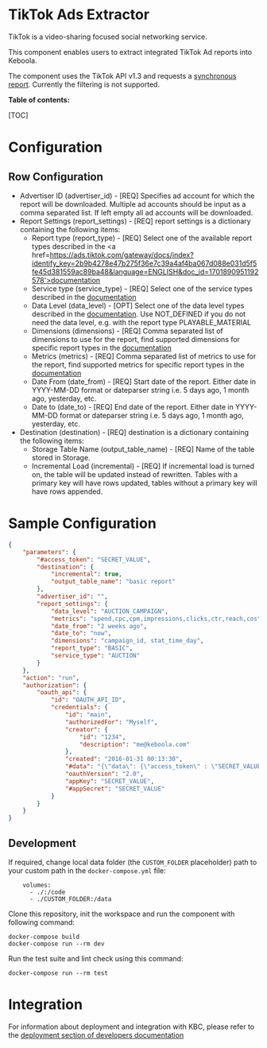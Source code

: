 TikTok Ads Extractor
=============

TikTok is a video-sharing focused social networking service.

This component enables users to extract integrated TikTok Ad reports into Keboola. 


The component uses the TikTok API v1.3 and requests a [synchronous report](https://ads.tiktok.com/marketing_api/docs?id=1740302848100353).
Currently the filtering is not supported. 

**Table of contents:**

[TOC]


Configuration
=============

## Row Configuration
 - Advertiser ID (advertiser_id) - [REQ] Specifies ad account for which the report will be downloaded. Multiple ad accounts should be input as a comma separated list. If left empty all ad accounts will be downloaded.
 - Report Settings (report_settings) - [REQ] report settings is a dictionary containing the following items:
   - Report type (report_type) - [REQ] Select one of the available report types described in the <a href=https://ads.tiktok.com/gateway/docs/index?identify_key=2b9b4278e47b275f36e7c39a4af4ba067d088e031d5f5fe45d381559ac89ba48&language=ENGLISH&doc_id=1701890951192578'>documentation</a>
   - Service type (service_type) - [REQ] Select one of the service types described in the <a href='https://ads.tiktok.com/marketing_api/docs?id=1740302848100353'>documentation</a>
   - Data Level (data_level) - [OPT] Select one of the data level types described in the <a href='https://ads.tiktok.com/marketing_api/docs?id=1740302848100353'>documentation</a>. Use NOT_DEFINED if you do not need the data level, e.g. with the report type PLAYABLE_MATERIAL
   - Dimensions (dimensions) - [REQ] Comma separated list of dimensions to use for the report, find supported dimensions for specific report types in the <a href='https://ads.tiktok.com/marketing_api/docs?id=1738864835805186'>documentation</a>
   - Metrics (metrics) - [REQ] Comma separated list of metrics to use for the report, find supported metrics for specific report types in the <a href='https://ads.tiktok.com/marketing_api/docs?id=1738864835805186'>documentation</a>
   - Date From (date_from) - [REQ] Start date of the report. Either date in YYYY-MM-DD format or dateparser string i.e. 5 days ago, 1 month ago, yesterday, etc.
   - Date to (date_to) - [REQ] End date of the report. Either date in YYYY-MM-DD format or dateparser string i.e. 5 days ago, 1 month ago, yesterday, etc.
 - Destination (destination) - [REQ] destination is a dictionary containing the following items:
   - Storage Table Name (output_table_name) - [REQ] Name of the table stored in Storage.
   - Incremental Load (incremental) - [REQ] If incremental load is turned on, the table will be updated instead of rewritten. Tables with a primary key will have rows updated, tables without a primary key will have rows appended.


Sample Configuration
=============
```json
{
    "parameters": {
        "#access_token": "SECRET_VALUE",
        "destination": {
            "incremental": true,
            "output_table_name": "basic report"
        },
        "advertiser_id": "",
        "report_settings": {
            "data_level": "AUCTION_CAMPAIGN",
            "metrics": "spend,cpc,cpm,impressions,clicks,ctr,reach,cost_per_1000_reached,conversion,cost_per_conversion,conversion_rate,real_time_conversion,real_time_cost_per_conversion,real_time_conversion_rate,result,cost_per_result,result_rate,real_time_result,real_time_cost_per_result,real_time_result_rate,secondary_goal_result,cost_per_secondary_goal_result,secondary_goal_result_rate",
            "date_from": "2 weeks ago",
            "date_to": "now",
            "dimensions": "campaign_id, stat_time_day",
            "report_type": "BASIC",
            "service_type": "AUCTION"
        }
    },
    "action": "run",
    "authorization": {
        "oauth_api": {
            "id": "OAUTH_API_ID",
            "credentials": {
                "id": "main",
                "authorizedFor": "Myself",
                "creator": {
                    "id": "1234",
                    "description": "me@keboola.com"
                },
                "created": "2016-01-31 00:13:30",
                "#data": "{\"data\": {\"access_token\" : \"SECRET_VALUE\",\"advertiser_ids\":[SECRET_VALUE]}}",
                "oauthVersion": "2.0",
                "appKey": "SECRET_VALUE",
                "#appSecret": "SECRET_VALUE"
            }
        }
    }
}
```


Development
-----------

If required, change local data folder (the `CUSTOM_FOLDER` placeholder) path to your custom path in
the `docker-compose.yml` file:

~~~~~~~~~~~~~~~~~~~~~~~~~~~~~~~~~~~~~~~~~~~~~~~~~~~~~~~~~~~~~~~~~~~~~~~~~~~~~~~~
    volumes:
      - ./:/code
      - ./CUSTOM_FOLDER:/data
~~~~~~~~~~~~~~~~~~~~~~~~~~~~~~~~~~~~~~~~~~~~~~~~~~~~~~~~~~~~~~~~~~~~~~~~~~~~~~~~

Clone this repository, init the workspace and run the component with following command:

~~~~~~~~~~~~~~~~~~~~~~~~~~~~~~~~~~~~~~~~~~~~~~~~~~~~~~~~~~~~~~~~~~~~~~~~~~~~~~~~
docker-compose build
docker-compose run --rm dev
~~~~~~~~~~~~~~~~~~~~~~~~~~~~~~~~~~~~~~~~~~~~~~~~~~~~~~~~~~~~~~~~~~~~~~~~~~~~~~~~

Run the test suite and lint check using this command:

~~~~~~~~~~~~~~~~~~~~~~~~~~~~~~~~~~~~~~~~~~~~~~~~~~~~~~~~~~~~~~~~~~~~~~~~~~~~~~~~
docker-compose run --rm test
~~~~~~~~~~~~~~~~~~~~~~~~~~~~~~~~~~~~~~~~~~~~~~~~~~~~~~~~~~~~~~~~~~~~~~~~~~~~~~~~

Integration
===========

For information about deployment and integration with KBC, please refer to the
[deployment section of developers documentation](https://developers.keboola.com/extend/component/deployment/)